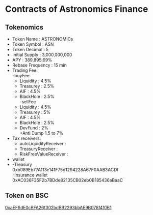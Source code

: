 # Contracts of Astronomics Finance

## Tokenomics
+ Token Name : ASTRONOMICs
+ Token Symbol : ASN
+ Token Decimal : 5
+ Initial Supply : 3,000,000,000
+ APY : 389,895.69%
+ Rebase Frequency : 15 min
+ Trading Fee:<br/>
	-buyFee
	+ Liquidity : 4.5%
	+ Treasurey : 2.5%
	+ AIF : 4.5%
	+ BlackHole : 2.5%<br/>
	-sellFee
	+ Liquidity : 4.5%
	+ Treasurey : 5%
	+ AIF : 4.5%
	+ BlackHole : 2.5%
	+ DevFund : 2%<br/>
+Anti Dump
	1.5 to 7%
+ Tax receivers:
	+ autoLiquidityReceiver : [ ](https://bscscan.com/address/ )
	+ TreasuryReceiver : [ ](https://bscscan.com/address/ )
	+ RiskFreeValueReceiver : [ ](https://bscscan.com/address/ )
+ wallet
+	-Treasury<br/>
	0xb089Eb77A113e141F75d1294228A67F0AAB3ACDf<br/>
 	-Insurance wallet<br/>
	0xAC036F35F2b7BDde82135CB02eb0B185436aBaaC


## Token on BSC
[0xaEF9dE0cBFA26f302bdB92293bbAE9B078f4f0B1](https://bscscan.com/address/0xaEF9dE0cBFA26f302bdB92293bbAE9B078f4f0B1)

